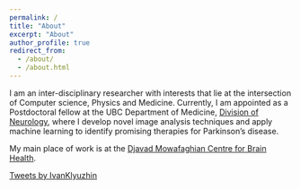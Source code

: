 ```yaml
---
permalink: /
title: "About"
excerpt: "About"
author_profile: true
redirect_from: 
  - /about/
  - /about.html
---
```


I am an inter-disciplinary researcher with interests that lie at the intersection of Computer science, Physics and Medicine. Currently, I am appointed as a Postdoctoral fellow at the UBC Department of Medicine, [Division of Neurology](http://neurology.med.ubc.ca), where I develop novel image analysis techniques and apply machine learning to identify promising therapies for Parkinson’s disease.

My main place of work is at the [Djavad Mowafaghian Centre for Brain Health](http://www.brain.ubc.ca).

<a class="twitter-timeline" href="https://twitter.com/IvanKlyuzhin?ref_src=twsrc%5Etfw">Tweets by IvanKlyuzhin</a> <script async src="https://platform.twitter.com/widgets.js" charset="utf-8"></script>